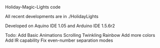 Holiday-Magic-Lights code

All recent developments are in ./HolidayLights

Developed on Aquino IDE 1.05 and Arduino IDE 1.5.6r2

Todo:
    Add Basic Animations
        Scrolling
        Twinkling
        Rainbow
    Add more colors
	Add IR capability
	Fix even-number separation modes